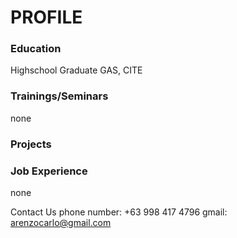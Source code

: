 # PROFILE

### Education 
Highschool Graduate GAS, CITE

### Trainings/Seminars
none

### Projects

### Job Experience
none

Contact Us
phone number: +63 998 417 4796
gmail: arenzocarlo@gmail.com
